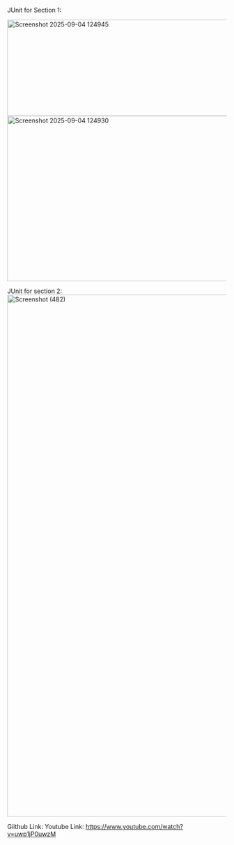 JUnit for Section 1:

<img width="1061" height="221" alt="Screenshot 2025-09-04 124945" src="https://github.com/user-attachments/assets/720b9dbb-e1c2-4168-b5d0-1edef234b863" />
<img width="1078" height="380" alt="Screenshot 2025-09-04 124930" src="https://github.com/user-attachments/assets/ff667191-8d9f-4f79-b601-30217f782bfb" />

JUnit for section 2:
<img width="1920" height="1200" alt="Screenshot (482)" src="https://github.com/user-attachments/assets/d4873964-63d5-47b8-8f32-dcfc742226c7" />

Giithub Link:
Youtube Link: https://www.youtube.com/watch?v=uwp1jP0uwzM
